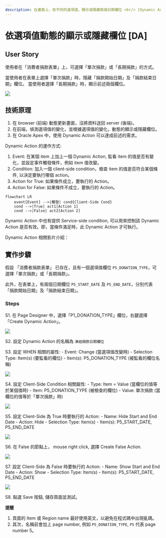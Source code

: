 ```yaml
---
description: 在畫面上，依不同的選項值，顯示或隱藏兩個日期欄位 <br/> [Dynamic Action]
---
```


# 依選項值動態的顯示或隱藏欄位 \[DA]

## User Story

使用者在「消費者捐款表單」上，可選擇「單次捐款」或「長期捐款」的方式。

當使用者在表單上選擇「單次捐款」時，隱藏「捐款開始日期」及「捐款結束日期」欄位。 當使用者選擇「長期捐款」時，顯示前述兩個欄位。

![](img/2024-03-20_22-16-03.gif)

## 技術原理

1. 在 browser (前端) 動態更新畫面，沒將資料送回 server (後端)。
2. 在前端，偵測選項值的變化，並根據選項值的變化，動態的顯示或隱藏欄位。
3. 在 Oracle Apex 中，使用 Dynamic Action 可以達成前述的需求。

Dynamic Action 的運作方式:

1. Event: 在某個 item 上加上一個 Dynamic Action, 監看 item 的值是否有變化，並設定事件觸發條件，例如 item 值改變。
2. Condition: 加入一個 client-side condition，檢查 item 的值是否符合某個條件, 以決定要執行哪個 action。
3. Action for True: 如果條件成立，要執行的 Action。
4. Action for False: 如果條件不成立，要執行的 Action。

```mermaid
flowchart LR
    event[Event] -->|觸發| cond{Client-Side Cond}
    cond -->|True| act1[Action 1]
    cond -->|False| act2[Action 2]
```

Dynamic Action 中也有提供 Service-side condition, 可以用來控制該 Dynamic Action 是否有效。即，當條件滿足時，此 Dynamic Action 才可執行。

Dynamic Action 相關影片介紹：

## 實作步驟

假設 「消費者捐款表單」 已存在，且有一個選項值欄位 `P5_DONATION_TYPE`，可選擇「單次捐款」或「長期捐款」。

此外，在表單上，有兩個日期欄位 `P5_START_DATE` 及 `P5_END_DATE`，分別代表「捐款開始日期」及「捐款結束日期」。

### Steps

S1. 在 Page Designer 中，選擇「P1\_DONATION\_TYPE」欄位，右鍵選擇「Create Dynamic Action」。

![](img/24-03-20-22-46-51.png)

S2. 設定 Dynamic Action 的名稱為 `凍結捐款日期欄位`

S3. 設定 WHEN 相關的屬性: - Event: Change (當選項值改變時) - Selection Type: Item(s) (要監看的欄位) - Item(s): P5\_DONATION\_TYPE (被監看的欄位名稱)

![](img/24-03-20-22-49-42.png)

S4. 設定 Client-Side Condition 相關屬性: - Type: Item = Value (當欄位的值等於某個值時) - Item: P5\_DONATION\_TYPE (被檢查的欄位) - Value: 單次捐款 (當欄位的值等於「單次捐款」時)

![](img/24-03-20-22-52-01.png)

S5. 設定 Client-Side 為 True 時要執行的 Action: - Name: Hide Start and End Date - Action: Hide - Selection Type: Item(s) - Item(s): P5\_START\_DATE, P5\_END\_DATE

![](img/24-03-20-22-53-56.png)

S6. 在 False 的節點上， mouse right click, 選擇 Create False Action.

![](img/24-03-20-22-55-21.png)

S7. 設定 Client-Side 為 False 時要執行的 Action: - Name: Show Start and End Date - Action: Show - Selection Type: Item(s) - Item(s): P5\_START\_DATE, P5\_END\_DATE

![](img/24-03-20-22-56-42.png)

S8. 點選 Save 按鈕, 儲存頁面並測試。

**提醒**

1. 頁面的 Item 或 Region name 最好使用英文，以避免在程式碼中出現亂碼。
2. 其次，名稱前會加上 page number, 例如 `P5_DONATION_TYPE`, `P5` 代表 page number 5。
